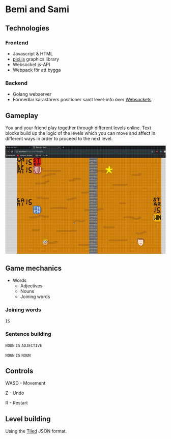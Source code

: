 # Bemi and Sami

## Technologies

### Frontend

- Javascript & HTML
- [pixi.js](https://github.com/pixijs/pixi.js) graphics library
- Websocket js-API
- Webpack för att bygga

### Backend

- Golang webserver
- Förmedlar karaktärers positioner samt level-info över [Websockets](https://github.com/gorilla/websocket)

## Gameplay

You and your friend play together through different levels online. Text blocks build up the logic of the levels which you can move and affect in different ways in order to proceed to the next level.

![Gameplay](./readme_pics/gameplay.gif)

## Game mechanics

- Words
	- Adjectives
	- Nouns
	- Joining words

### Joining words

`IS`

### Sentence building

`NOUN` `IS` `ADJECTIVE`

`NOUN` `IS` `NOUN`

## Controls

WASD - Movement

Z - Undo

R - Restart

## Level building

Using the [Tiled](https://thorbjorn.itch.io/tiled) JSON format.
